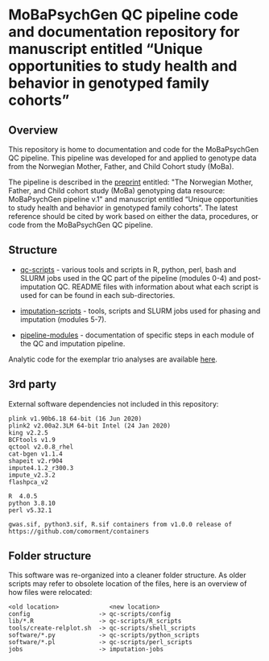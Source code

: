 # MoBaPsychGen QC pipeline code and documentation repository for manuscript entitled “Unique opportunities to study health and behavior in genotyped family cohorts”

## Overview

This repository is home to documentation and code for the MoBaPsychGen QC pipeline. This pipeline was developed for and applied to genotype data from the Norwegian Mother, Father, and Child Cohort study (MoBa).

The pipeline is described in the [preprint](https://doi.org/10.1101/2022.06.23.496289) entitled: "The Norwegian Mother, Father, and Child cohort study (MoBa) genotyping data resource: MoBaPsychGen pipeline v.1" and manuscript entitled “Unique opportunities to study health and behavior in genotyped family cohorts”. The latest reference should be cited by work based on either the data, procedures, or code from the MoBaPsychGen QC pipeline. 

## Structure

* [qc-scripts](qc-scripts) - various tools and scripts in R, python, perl, bash and SLURM jobs 
  used in the QC part of the pipeline (modules 0-4) and post-imputation QC.
  README files with information about what each script is used for can be found in each sub-directories.

* [imputation-scripts](imputation-scripts) - tools, scripts and SLURM jobs used for phasing and imputation (modules 5-7).

* [pipeline-modules](pipeline-modules) - documentation of specific steps in each module of the QC and imputation pipeline.

Analytic code for the exemplar trio analyses are available [here](https://github.com/psychgen/moba-trio-analyses).

## 3rd party

External software dependencies not included in this repository:

```
plink v1.90b6.18 64-bit (16 Jun 2020)
plink2 v2.00a2.3LM 64-bit Intel (24 Jan 2020) 
king v2.2.5
BCFtools v1.9
qctool v2.0.8_rhel
cat-bgen v1.1.4
shapeit v2.r904
impute4.1.2_r300.3
impute_v2.3.2
flashpca_v2
  
R  4.0.5 
python 3.8.10
perl v5.32.1

gwas.sif, python3.sif, R.sif containers from v1.0.0 release of https://github.com/comorment/containers
```

## Folder structure

This software was re-organized into a cleaner folder structure.
As older scripts may refer to obsolete location of the files, here is an overview of how files were relocated:

```
<old location>              <new location>
config                   -> qc-scripts/config
lib/*.R                  -> qc-scripts/R_scripts
tools/create-relplot.sh  -> qc-scripts/shell_scripts
software/*.py            -> qc-scripts/python_scripts
software/*.pl            -> qc-scripts/perl_scripts
jobs                     -> imputation-jobs
```
